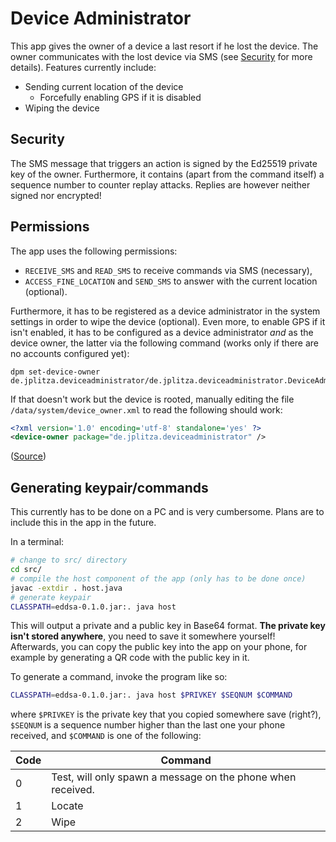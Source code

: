Device Administrator
====================

This app gives the owner of a device a last resort if he lost the device.
The owner communicates with the lost device via SMS (see [Security](#security) for more details).
Features currently include:

* Sending current location of the device
    * Forcefully enabling GPS if it is disabled
* Wiping the device

Security
--------

The SMS message that triggers an action is signed by the Ed25519 private key of the owner.
Furthermore, it contains (apart from the command itself) a sequence number to counter replay attacks.
Replies are however neither signed nor encrypted!

Permissions
-----------

The app uses the following permissions:

* `RECEIVE_SMS` and `READ_SMS` to receive commands via SMS (necessary),
* `ACCESS_FINE_LOCATION` and `SEND_SMS` to answer with the current location (optional).

Furthermore, it has to be registered as a device administrator in the system settings in order to wipe the device (optional).
Even more, to enable GPS if it isn't enabled, it has to be configured as a device administrator *and* as the device owner, the latter via the following command (works only if there are no accounts configured yet):

    dpm set-device-owner de.jplitza.deviceadministrator/de.jplitza.deviceadministrator.DeviceAdmin

If that doesn't work but the device is rooted, manually editing the file `/data/system/device_owner.xml` to read the following should work:

```xml
<?xml version='1.0' encoding='utf-8' standalone='yes' ?>
<device-owner package="de.jplitza.deviceadministrator" />
```
([Source](http://stackoverflow.com/a/27909315))

Generating keypair/commands
---------------------------

This currently has to be done on a PC and is very cumbersome. Plans are to include this in the app in the future.

In a terminal:
```sh
# change to src/ directory
cd src/
# compile the host component of the app (only has to be done once)
javac -extdir . host.java
# generate keypair
CLASSPATH=eddsa-0.1.0.jar:. java host
```
This will output a private and a public key in Base64 format.
**The private key isn't stored anywhere**, you need to save it somewhere yourself!
Afterwards, you can copy the public key into the app on your phone, for example by generating a QR code with the public key in it.

To generate a command, invoke the program like so:
```sh
CLASSPATH=eddsa-0.1.0.jar:. java host $PRIVKEY $SEQNUM $COMMAND
```
where `$PRIVKEY` is the private key that you copied somewhere save (right?), `$SEQNUM` is a sequence number higher than the last one your phone received, and `$COMMAND` is one of the following:

 Code | Command
------|---------
 0    | Test, will only spawn a message on the phone when received.
 1    | Locate
 2    | Wipe
